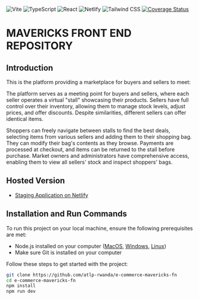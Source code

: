 ![Vite](https://img.shields.io/badge/Vite-646CFF?style=for-the-badge&logo=vite&logoColor=white)
![TypeScript](https://img.shields.io/badge/TypeScript-3178C6?style=for-the-badge&logo=typescript&logoColor=white)
![React](https://img.shields.io/badge/React-61DAFB?style=for-the-badge&logo=react&logoColor=black)
![Netlify](https://img.shields.io/badge/Netlify-00C7B7?style=for-the-badge&logo=netlify&logoColor=white)
![Tailwind CSS](https://img.shields.io/badge/Tailwind_CSS-38B2AC?style=for-the-badge&logo=tailwind-css&logoColor=white)
<a href='https://coveralls.io/github/atlp-rwanda/e-commerce-mavericks-fn?branch=develop'>
<img src='https://coveralls.io/repos/github/atlp-rwanda/e-commerce-mavericks-fn/badge.svg?branch=develop' alt='Coverage Status' />
</a>

# MAVERICKS FRONT END REPOSITORY

## Introduction

This is the platform providing a marketplace for buyers and sellers to meet:

The platform serves as a meeting point for buyers and sellers, where each seller operates a virtual "stall" showcasing
their products. Sellers have full control over their inventory, allowing them to manage stock levels, adjust prices, and
offer discounts. Despite similarities, different sellers can offer identical items.

Shoppers can freely navigate between stalls to find the best deals, selecting items from various sellers and adding them
to their shopping bag. They can modify their bag's contents as they browse. Payments are processed at checkout, and
items can be returned to the stall before purchase. Market owners and administrators have comprehensive access, enabling
them to view all sellers' stock and inspect shoppers' bags.

## Hosted Version

- [Staging Application on Netlify](https://app.netlify.com/sites/e-commerce-mavericks-fn/)

## Installation and Run Commands

To run this project on your local machine, ensure the following prerequisites are met:

- Node.js installed on your computer ([MacOS](https://nodejs.org/en/download/),
  [Windows](https://nodejs.org/en/download/), [Linux](https://nodejs.org/en/download/))
- Make sure Git is installed on your computer

Follow these steps to get started with the project:

```sh
git clone https://github.com/atlp-rwanda/e-commerce-mavericks-fn
cd e-commerce-mavericks-fn
npm install
npm run dev
```
